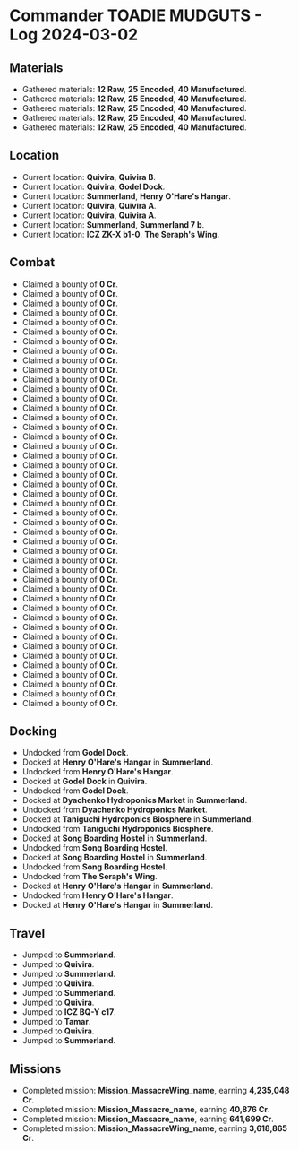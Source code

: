 # Commander TOADIE MUDGUTS - Log 2024-03-02

## Materials
- Gathered materials: **12 Raw**, **25 Encoded**, **40 Manufactured**.
- Gathered materials: **12 Raw**, **25 Encoded**, **40 Manufactured**.
- Gathered materials: **12 Raw**, **25 Encoded**, **40 Manufactured**.
- Gathered materials: **12 Raw**, **25 Encoded**, **40 Manufactured**.
- Gathered materials: **12 Raw**, **25 Encoded**, **40 Manufactured**.

## Location
- Current location: **Quivira**, **Quivira B**.
- Current location: **Quivira**, **Godel Dock**.
- Current location: **Summerland**, **Henry O'Hare's Hangar**.
- Current location: **Quivira**, **Quivira A**.
- Current location: **Quivira**, **Quivira A**.
- Current location: **Summerland**, **Summerland 7 b**.
- Current location: **ICZ ZK-X b1-0**, **The Seraph's Wing**.

## Combat
- Claimed a bounty of **0 Cr**.
- Claimed a bounty of **0 Cr**.
- Claimed a bounty of **0 Cr**.
- Claimed a bounty of **0 Cr**.
- Claimed a bounty of **0 Cr**.
- Claimed a bounty of **0 Cr**.
- Claimed a bounty of **0 Cr**.
- Claimed a bounty of **0 Cr**.
- Claimed a bounty of **0 Cr**.
- Claimed a bounty of **0 Cr**.
- Claimed a bounty of **0 Cr**.
- Claimed a bounty of **0 Cr**.
- Claimed a bounty of **0 Cr**.
- Claimed a bounty of **0 Cr**.
- Claimed a bounty of **0 Cr**.
- Claimed a bounty of **0 Cr**.
- Claimed a bounty of **0 Cr**.
- Claimed a bounty of **0 Cr**.
- Claimed a bounty of **0 Cr**.
- Claimed a bounty of **0 Cr**.
- Claimed a bounty of **0 Cr**.
- Claimed a bounty of **0 Cr**.
- Claimed a bounty of **0 Cr**.
- Claimed a bounty of **0 Cr**.
- Claimed a bounty of **0 Cr**.
- Claimed a bounty of **0 Cr**.
- Claimed a bounty of **0 Cr**.
- Claimed a bounty of **0 Cr**.
- Claimed a bounty of **0 Cr**.
- Claimed a bounty of **0 Cr**.
- Claimed a bounty of **0 Cr**.
- Claimed a bounty of **0 Cr**.
- Claimed a bounty of **0 Cr**.
- Claimed a bounty of **0 Cr**.
- Claimed a bounty of **0 Cr**.
- Claimed a bounty of **0 Cr**.
- Claimed a bounty of **0 Cr**.
- Claimed a bounty of **0 Cr**.
- Claimed a bounty of **0 Cr**.
- Claimed a bounty of **0 Cr**.
- Claimed a bounty of **0 Cr**.
- Claimed a bounty of **0 Cr**.
- Claimed a bounty of **0 Cr**.
- Claimed a bounty of **0 Cr**.
- Claimed a bounty of **0 Cr**.

## Docking
- Undocked from **Godel Dock**.
- Docked at **Henry O'Hare's Hangar** in **Summerland**.
- Undocked from **Henry O'Hare's Hangar**.
- Docked at **Godel Dock** in **Quivira**.
- Undocked from **Godel Dock**.
- Docked at **Dyachenko Hydroponics Market** in **Summerland**.
- Undocked from **Dyachenko Hydroponics Market**.
- Docked at **Taniguchi Hydroponics Biosphere** in **Summerland**.
- Undocked from **Taniguchi Hydroponics Biosphere**.
- Docked at **Song Boarding Hostel** in **Summerland**.
- Undocked from **Song Boarding Hostel**.
- Docked at **Song Boarding Hostel** in **Summerland**.
- Undocked from **Song Boarding Hostel**.
- Undocked from **The Seraph's Wing**.
- Docked at **Henry O'Hare's Hangar** in **Summerland**.
- Undocked from **Henry O'Hare's Hangar**.
- Docked at **Henry O'Hare's Hangar** in **Summerland**.

## Travel
- Jumped to **Summerland**.
- Jumped to **Quivira**.
- Jumped to **Summerland**.
- Jumped to **Quivira**.
- Jumped to **Summerland**.
- Jumped to **Quivira**.
- Jumped to **ICZ BQ-Y c17**.
- Jumped to **Tamar**.
- Jumped to **Quivira**.
- Jumped to **Summerland**.

## Missions
- Completed mission: **Mission_MassacreWing_name**, earning **4,235,048 Cr**.
- Completed mission: **Mission_Massacre_name**, earning **40,876 Cr**.
- Completed mission: **Mission_Massacre_name**, earning **641,699 Cr**.
- Completed mission: **Mission_MassacreWing_name**, earning **3,618,865 Cr**.

